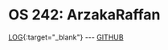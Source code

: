---
---

# OS 242: ArzakaRaffan

[LOG](TXT/mylog.txt){:target="_blank"} --- [GITHUB](https://github.com/ArzakaRaffan/os242/)

<br>
